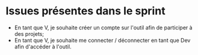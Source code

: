 # Issues présentes dans le sprint

* En tant que V, je souhaite créer un compte sur l'outil afin de participer à des projets;
* En tant que V, je souhaite me connecter / déconnecter en tant que Dev afin d'accéder à l'outil.

